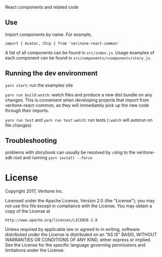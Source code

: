 React components and related code

## Use
Import components by name. For example,
```
import { Avatar, Chip } from 'veritone-react-common'
```

A list of all components can be found in `src/index.js`. Usage examples of each component can be found in `src/components/<component>/story.js`.


## Running the dev environment
`yarn start`: run the examples site

`yarn run build:watch`: watch files and produce a new dist bundle on any changes. This is convenient when developing projects that import from veritone-react-common, as they will immediately pick up the new code through their imports.

`yarn run test` and `yarn run test:watch`: run tests (`:watch` will autorun on file changes)

## Troubleshooting
problems with storybook can usually be resolved by `cd`ing to the veritone-sdk root and running `yarn install --force`

# License
Copyright 2017, Veritone Inc.

Licensed under the Apache License, Version 2.0 (the "License");
you may not use this file except in compliance with the License.
You may obtain a copy of the License at

    http://www.apache.org/licenses/LICENSE-2.0

Unless required by applicable law or agreed to in writing, software
distributed under the License is distributed on an "AS IS" BASIS,
WITHOUT WARRANTIES OR CONDITIONS OF ANY KIND, either express or implied.
See the License for the specific language governing permissions and
limitations under the License.
